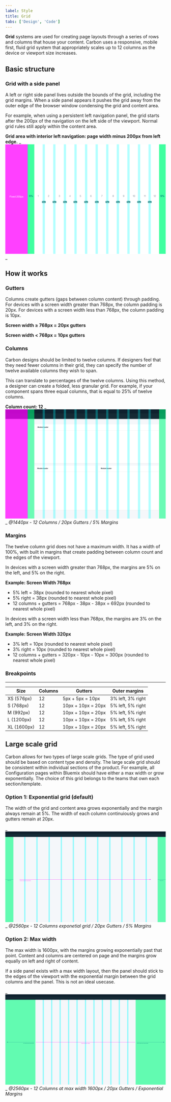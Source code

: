 ```yaml
---
label: Style
title: Grid
tabs: ['Design', 'Code']
---
```


<page-intro>**Grid** systems are used for creating page layouts through a series of rows and columns that house your content. Carbon uses a responsive, mobile first, fluid grid system that appropriately scales up to 12 columns as the device or viewport size increases.</page-intro>

## Basic structure

<div data-insert-component="GridExample"></div>

### Grid with a side panel

A left or right side panel lives outside the bounds of the grid, including the grid margins. When a side panel appears it pushes the grid away from the outer edge of the browser window condensing the grid and content area.

For example, when using a persistent left navigation panel, the grid starts after the 200px of the navigation on the left side of the viewport. Normal grid rules still apply within the content area.

**Grid area with interior left navigation: page width minus 200px from left edge.**
_
![Interior left nav grid](images/grid-4.png)
_

## How it works

### Gutters

Columns create gutters (gaps between column content) through padding. For devices with a screen width greater than 768px, the column padding is 20px. For devices with a screen width less than 768px, the column padding is 10px.

**Screen width ≥ 768px = 20px gutters**

**Screen width < 768px = 10px gutters**

### Columns

Carbon designs should be limited to twelve columns. If designers feel that they need fewer columns in their grid, they can specify the number of twelve available columns they wish to span.

This can translate to percentages of the twelve columns. Using this method, a designer can create a folded, less granular grid. For example, if your component spans three equal columns, that is equal to 25% of twelve columns.

**Column count: 12**
_
![Interior left nav grid](images/grid-5.png)
_
_@1440px - 12 Columns / 20px Gutters / 5% Margins_

### Margins

The twelve column grid does not have a maximum width. It has a width of 100%, with built in margins that create padding between column count and the edges of the viewport.

In devices with a screen width greater than 768px, the margins are 5% on the left, and 5% on the right.

**Example: Screen Width 768px**

* 5% left = 38px (rounded to nearest whole pixel)
* 5% right = 38px (rounded to nearest whole pixel)
* 12 columns + gutters = 768px - 38px - 38px = 692px (rounded to nearest whole pixel)

In devices with a screen width less than 768px, the margins are 3% on the left, and 3% on the right.

**Example: Screen Width 320px**

* 3% left = 10px (rounded to nearest whole pixel)
* 3% right = 10px (rounded to nearest whole pixel)
* 12 columns + gutters = 320px - 10px - 10px = 300px (rounded to nearest whole pixel)

### Breakpoints

---

| Size        | Columns | Gutters            | Outer margins     |
| ----------- | ------- | ------------------ | ----------------- |
| XS (576px)  | 12      | 5px + 5px = 10px   | 3% left, 3% right |
| S (768px)   | 12      | 10px + 10px = 20px | 5% left, 5% right |
| M (992px)   | 12      | 10px + 10px = 20px | 5% left, 5% right |
| L (1200px)  | 12      | 10px + 10px = 20px | 5% left, 5% right |
| XL (1600px) | 12      | 10px + 10px = 20px | 5% left, 5% right |

## Large scale grid

Carbon allows for two types of large scale grids. The type of grid used should be based on content type and density. The large scale grid should be consistent within individual sections of the product. For example, all Configuration pages within Bluemix should have either a max width or grow exponentially. The choice of this grid belongs to the teams that own each section/template.

### Option 1: Exponential grid (default)

The width of the grid and content area grows exponentially and the margin always remain at 5%. The width of each column continuiously grows and gutters remain at 20px.

_
![Expontential large scale grid](images/grid-6.png)
_
_@2560px - 12 Columns exponetial grid / 20px Gutters / 5% Margins_

### Option 2: Max width

The max width is 1600px, with the margins growing exponentially past that point. Content and columns are centered on page and the margins grow equally on left and right of content.

If a side panel exists with a max width layout, then the panel should stick to the edges of the viewport with the exponential margin between the grid columns and the panel. This is not an ideal usecase.

_
![Max width large scale grid](images/grid-7.png)
_
_@2560px - 12 Columns at max width 1600px / 20px Gutters / Exponential Margins_
